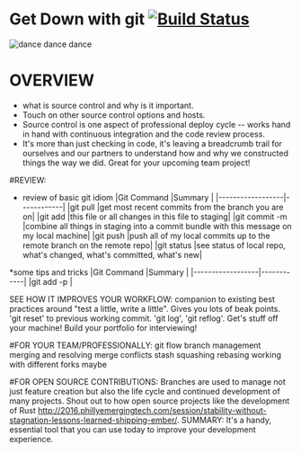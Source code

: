 # Get Down with git [![Build Status](https://travis-ci.org/sarahelizgray/get_down_with_git.svg?branch=master)](https://travis-ci.org/sarahelizgray/get_down_with_git)

![dance dance dance](http://i.giphy.com/l46C8nSNYWU567Hs4.gif)

# OVERVIEW
* what is source control and why is it important. 
* Touch on other source control options and hosts. 
* Source control is one aspect of professional deploy cycle -- works hand in hand with continuous integration and the code review process. 
* It's more than just checking in code, it's leaving a breadcrumb trail for ourselves and our partners to understand how and why we constructed things the way we did. Great for your upcoming team project!

#REVIEW: 
* review of basic git idiom 
|Git Command       |Summary     |
|------------------|------------|
|git pull          |get most recent commits from the branch you are on|
|git add <filename>|this file or all changes in this file to staging|
|git commit -m     |combine all things in staging into a commit bundle with this message on my local machine|
|git push          |push all of my local commits up to the remote branch on the remote repo|
|git status        |see status of local repo, what's changed, what's committed, what's new|

*some tips and tricks
|Git Command       |Summary     |
|------------------|------------|
|git add -p        |

SEE HOW IT IMPROVES YOUR WORKFLOW: companion to existing best practices around "test a little, write a little". 
Gives you lots of beak points. 'git reset' to previous working commit. 
'git log', 'git reflog'. 
Get's stuff off your machine! 
Build your portfolio for interviewing!

#FOR YOUR TEAM/PROFESSIONALLY: 
git flow
branch management 
merging and resolving merge conflicts 
stash
squashing 
rebasing
working with different forks maybe 

#FOR OPEN SOURCE CONTRIBUTIONS: 
Branches are used to manage not just feature creation but also the life cycle and continued development of many projects. 
Shout out to how open source projects like the development of Rust http://2016.phillyemergingtech.com/session/stability-without-stagnation-lessons-learned-shipping-ember/.
SUMMARY: It's a handy, essential tool that you can use today to improve your development experience. 

